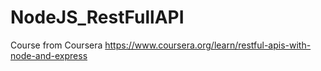 # NodeJS_RestFullAPI
Course from Coursera https://www.coursera.org/learn/restful-apis-with-node-and-express
